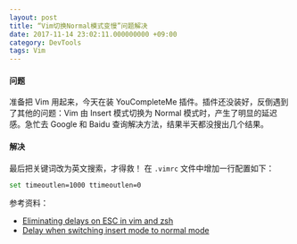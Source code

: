```yaml
---
layout: post
title: “Vim切换Normal模式变慢”问题解决
date: 2017-11-14 23:02:11.000000000 +09:00
category: DevTools
tags: Vim
---
```


#### 问题

准备把 Vim 用起来，今天在装 YouCompleteMe 插件。插件还没装好，反倒遇到了其他的问题：Vim 由 Insert 模式切换为 Normal 模式时，产生了明显的延迟感。急忙去 Google 和 Baidu 查询解决方法，结果半天都没搜出几个结果。

#### 解决
最后把关键词改为英文搜索，才得救！
在 `.vimrc` 文件中增加一行配置如下：
```bash
set timeoutlen=1000 ttimeoutlen=0
```

参考资料：
- [Eliminating delays on ESC in vim and zsh](https://www.johnhawthorn.com/2012/09/vi-escape-delays/)
- [Delay when switching insert mode to normal mode](https://github.com/vim-airline/vim-airline/issues/124)


